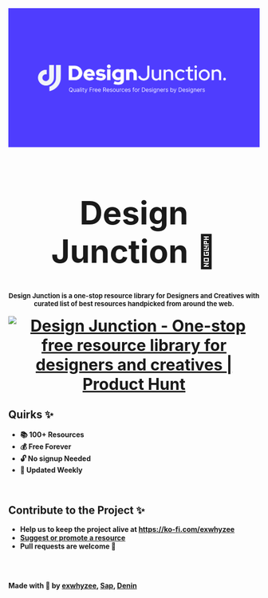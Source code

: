 <img src="./public/embed.png">
<div align="center" style="text-align:center;font-weight:bold;font-size:xx-large"><h1><b>Design Junction 🎨</h1></div>
<div align="center" style="text-align:center;font-weight:medium;font-size:small">Design Junction is a one-stop resource library for Designers and Creatives with curated list of best resources handpicked from around the web.</div>
<br/>
<div align="center" style="text-align:center;font-weight:bold;font-size:xx-large"><a href="https://www.producthunt.com/posts/design-junction-2?utm_source=badge-top-post-badge&utm_medium=badge&utm_souce=badge-design-junction-2" target="_blank"><img 
style="width:200px" src="https://api.producthunt.com/widgets/embed-image/v1/top-post-badge.svg?post_id=307333&theme=light&period=daily" alt="Design Junction - One-stop free resource library for designers and creatives | Product Hunt" style="width: 250px; height: 54px;" width="250" height="54" /></a></div>

## **Quirks** ✨

- 📚 100+ Resources
- 💰 Free Forever
- 🔓 No signup Needed
- 🌟 Updated Weekly

<br/>

## **Contribute to the Project** ✨

- Help us to keep the project alive at https://ko-fi.com/exwhyzee
- [Suggest or promote a resource](https://docs.google.com/forms/d/e/1FAIpQLSec-SOfIEdxqJSQsFQwI0DBH1pbMl4xNdgWlJs7pbVV4tnM7A/viewform)
- Pull requests are welcome 🤍

<br/><br/>

Made with 🤍 by [exwhyzee](https://twitter.com/exxyzee), [Sap](https://twitter.com/imsaptarshiii), [Denin](https://twitter.com/deninpaul_)
